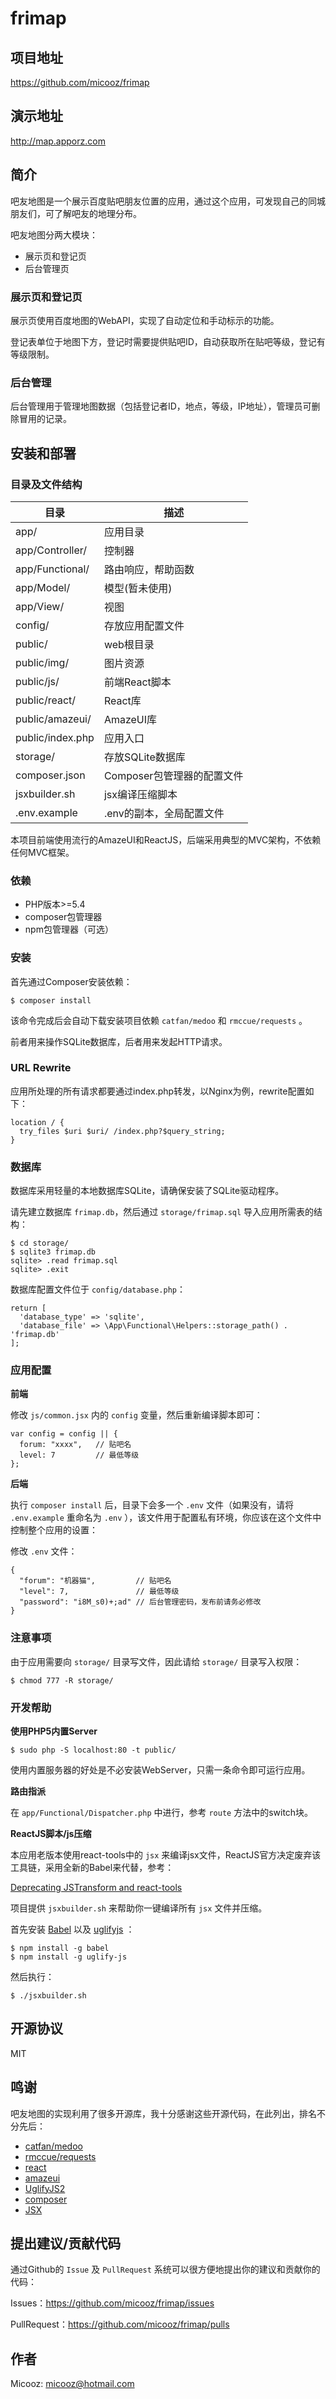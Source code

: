 # frimap

## 项目地址

https://github.com/micooz/frimap

## 演示地址

http://map.apporz.com

## 简介

吧友地图是一个展示百度贴吧朋友位置的应用，通过这个应用，可发现自己的同城朋友们，可了解吧友的地理分布。

吧友地图分两大模块：

* 展示页和登记页
* 后台管理页

### 展示页和登记页

展示页使用百度地图的WebAPI，实现了自动定位和手动标示的功能。

登记表单位于地图下方，登记时需要提供贴吧ID，自动获取所在贴吧等级，登记有等级限制。

### 后台管理

后台管理用于管理地图数据（包括登记者ID，地点，等级，IP地址），管理员可删除冒用的记录。

## 安装和部署

### 目录及文件结构

|       目录        |            描述            |
|-------------------|----------------------------|
| app/              | 应用目录                   |
| app/Controller/   | 控制器                     |
| app/Functional/   | 路由响应，帮助函数         |
| app/Model/        | 模型(暂未使用)             |
| app/View/         | 视图                       |
| config/           | 存放应用配置文件           |
| public/           | web根目录                  |
| public/img/       | 图片资源                   |
| public/js/        | 前端React脚本              |
| public/react/     | React库                    |
| public/amazeui/   | AmazeUI库                  |
| public/index.php  | 应用入口                   |
| storage/          | 存放SQLite数据库           |
| composer.json     | Composer包管理器的配置文件 |
| jsxbuilder.sh     | jsx编译压缩脚本            |
| .env.example      | .env的副本，全局配置文件   |

本项目前端使用流行的AmazeUI和ReactJS，后端采用典型的MVC架构，不依赖任何MVC框架。

### 依赖

* PHP版本>=5.4
* composer包管理器
* npm包管理器（可选）

### 安装

首先通过Composer安装依赖：

    $ composer install

该命令完成后会自动下载安装项目依赖 `catfan/medoo` 和 `rmccue/requests` 。

前者用来操作SQLite数据库，后者用来发起HTTP请求。

### URL Rewrite

应用所处理的所有请求都要通过index.php转发，以Nginx为例，rewrite配置如下：

    location / {
      try_files $uri $uri/ /index.php?$query_string;
    }

### 数据库

数据库采用轻量的本地数据库SQLite，请确保安装了SQLite驱动程序。

请先建立数据库 `frimap.db`，然后通过 `storage/frimap.sql` 导入应用所需表的结构：

    $ cd storage/
    $ sqlite3 frimap.db
    sqlite> .read frimap.sql
    sqlite> .exit

数据库配置文件位于 `config/database.php`：

    return [
      'database_type' => 'sqlite',
      'database_file' => \App\Functional\Helpers::storage_path() . 'frimap.db'
    ];

### 应用配置

**前端**

修改 `js/common.jsx` 内的 `config` 变量，然后重新编译脚本即可：

    var config = config || {
      forum: "xxxx",   // 贴吧名
      level: 7         // 最低等级
    };

**后端**

执行 `composer install` 后，目录下会多一个 `.env` 文件（如果没有，请将 `.env.example` 重命名为 `.env` ），该文件用于配置私有环境，你应该在这个文件中控制整个应用的设置：

修改 `.env` 文件：

    {
      "forum": "机器猫",         // 贴吧名
      "level": 7,               // 最低等级
      "password": "i8M_s0)+;ad" // 后台管理密码，发布前请务必修改
    }

### 注意事项

由于应用需要向 `storage/` 目录写文件，因此请给 `storage/` 目录写入权限：

    $ chmod 777 -R storage/

### 开发帮助

**使用PHP5内置Server**

    $ sudo php -S localhost:80 -t public/

使用内置服务器的好处是不必安装WebServer，只需一条命令即可运行应用。

**路由指派**

在 `app/Functional/Dispatcher.php` 中进行，参考 `route` 方法中的switch块。

**ReactJS脚本/js压缩**

本应用老版本使用react-tools中的 `jsx` 来编译jsx文件，ReactJS官方决定废弃该工具链，采用全新的Babel来代替，参考：

[Deprecating JSTransform and react-tools](http://facebook.github.io/react/blog/2015/06/12/deprecating-jstransform-and-react-tools.html)

项目提供 `jsxbuilder.sh` 来帮助你一键编译所有 `jsx` 文件并压缩。

首先安装 [Babel](http://babeljs.io/docs/setup/#babel_cli) 以及 [uglifyjs](https://github.com/mishoo/UglifyJS2) ：

    $ npm install -g babel
    $ npm install -g uglify-js

然后执行：

    $ ./jsxbuilder.sh

## 开源协议

MIT

## 鸣谢

吧友地图的实现利用了很多开源库，我十分感谢这些开源代码，在此列出，排名不分先后：

* [catfan/medoo](https://github.com/catfan/Medoo)
* [rmccue/requests](https://github.com/rmccue/Requests)
* [react](https://github.com/facebook/react)
* [amazeui](https://github.com/allmobilize/amazeui)
* [UglifyJS2](https://github.com/mishoo/UglifyJS2)
* [composer](https://github.com/composer/composer)
* [JSX](https://github.com/jsx/JSX)

## 提出建议/贡献代码

通过Github的 `Issue` 及 `PullRequest` 系统可以很方便地提出你的建议和贡献你的代码：

Issues：https://github.com/micooz/frimap/issues

PullRequest：https://github.com/micooz/frimap/pulls

## 作者

Micooz: micooz@hotmail.com
